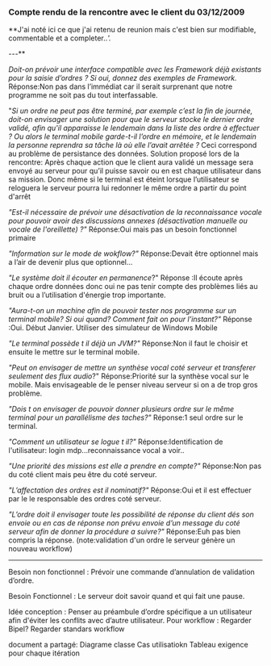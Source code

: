### Compte rendu de la rencontre avec le client du 03/12/2009 ###

**J'ai noté ici ce que j'ai retenu de reunion mais c'est bien sur modifiable, commentable et a completer.._'._


---**


_Doit-on prévoir une interface compatible avec les Framework déjà existants pour la saisie d’ordres ? Si oui, donnez des exemples de Framework._
Réponse:Non pas dans l’immédiat car il serait surprenant que notre  programme ne soit pas du tout interfassable.

"_Si un ordre ne peut pas être terminé, par exemple c’est la fin de journée, doit-on envisager une solution pour que le serveur stocke le dernier ordre validé, afin qu'il apparaisse le lendemain dans la liste des ordre à effectuer ? Ou alors le terminal mobile garde-t-il l’ordre en mémoire, et le lendemain la personne reprendra sa tâche là où elle l’avait arrêtée ?_
Ceci correspond au problème de persistance des données.
Solution proposé lors de la rencontre:
Après chaque action que le client aura validé un message sera envoyé au serveur pour qu’il puisse savoir ou en est chaque utilisateur dans sa mission. Donc même si le terminal est éteint lorsque l’utilisateur se reloguera le serveur pourra lui redonner le même ordre a partir du point d'arrêt

_"Est-il nécessaire de prévoir une désactivation de la reconnaissance vocale pour pouvoir avoir des discussions annexes (désactivation manuelle ou vocale de l'oreillette) ?"_
Réponse:Oui mais pas un besoin fonctionnel primaire

_"Information sur le mode de wokflow?"_
Réponse:Devait être optionnel mais a l’air de devenir plus que optionnel...

_"Le système doit il écouter en permanence_?"
Réponse :Il écoute après chaque ordre données donc oui ne pas tenir compte des problèmes liés au bruit ou a l’utilisation d'énergie trop importante.

_"Aura-t-on un machine afin de pouvoir tester nos programme sur un terminal mobile? Si oui quand? Comment fait on pour l’instant?"_
Réponse :Oui. Début Janvier. Utiliser des simulateur de Windows Mobile

_"Le terminal possède t il déjà un JVM?"_
Réponse:Non il faut le choisir et ensuite le mettre sur le terminal mobile.

_"Peut on envisager de mettre un synthèse vocal coté serveur et transferer seulement des flux audio_?"
Réponse:Priorité sur la synthèse vocal sur le mobile. Mais envisageable de le penser niveau serveur si on a de trop gros problème.

_"Dois t on envisager de pouvoir donner plusieurs ordre sur le même terminal pour un parallélisme des taches?"_
Réponse:1 seul ordre sur le terminal.

_"Comment un utilisateur se logue t il?"_
Réponse:Identification de l'utilisateur: login mdp...reconnaissance vocal a voir..

_"Une priorité des missions est elle a prendre en compte?"_
Réponse:Non pas du coté client mais peu être du coté serveur.

_"L’affectation des ordres est il nominatif?"_
Réponse:Oui et il est effectuer par le le responsable des ordres coté serveur.

_"L’ordre doit il envisager toute les possibilité de réponse du client dés son envoie ou en cas de réponse non prévu envoie d’un message du coté serveur afin de donner la procédure a suivre?"_
Réponse:Euh pas bien compris la réponse.
(note:validation d'un ordre le serveur génère un nouveau workflow)



---


Besoin non fonctionnel : Prévoir une commande d’annulation de validation d’ordre.

Besoin Fonctionnel : Le serveur doit savoir quand et qui fait une pause.

Idée conception : Penser au préambule d’ordre spécifique a un utilisateur afin d'éviter les conflits avec d’autre utilisateur.
Pour workflow : Regarder Bipel? Regarder standars workflow

document a partagé:
Diagrame classe
Cas utilisatiokn
Tableau exigence pour chaque itération